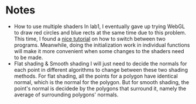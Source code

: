 Notes
===============
* How to use multiple shaders
In lab1, I eventually gave up trying WebGL to draw red circles and blue rects at the same time due to this problem. 
This time, I found a [nice tutorial](https://blog.csdn.net/wangcuiling_123/article/details/85090612) 
on how to switch between two programs. Meanwhile, doing the initialization work in individual functions will make it more 
convenient when some changes to the shaders need to be made.<br>
* Flat shading & Smooth shading
I will just need to decide the normals for each point in different algorithms to change between these two shading methods. 
For flat shading, all the points for a polygon have identical normal, which is the normal for the polygon. 
But for smooth shading, the point's normal is decidede by the polygons that surround it, 
namely the average of surrounding polygons' normals.
